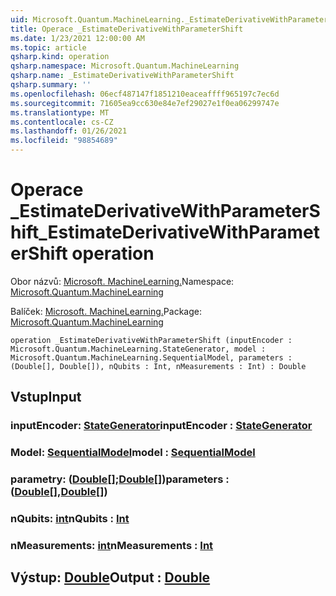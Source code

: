```yaml
---
uid: Microsoft.Quantum.MachineLearning._EstimateDerivativeWithParameterShift
title: Operace _EstimateDerivativeWithParameterShift
ms.date: 1/23/2021 12:00:00 AM
ms.topic: article
qsharp.kind: operation
qsharp.namespace: Microsoft.Quantum.MachineLearning
qsharp.name: _EstimateDerivativeWithParameterShift
qsharp.summary: ''
ms.openlocfilehash: 06ecf487147f1851210eaceaffff965197c7ec6d
ms.sourcegitcommit: 71605ea9cc630e84e7ef29027e1f0ea06299747e
ms.translationtype: MT
ms.contentlocale: cs-CZ
ms.lasthandoff: 01/26/2021
ms.locfileid: "98854689"
---
```

# <a name="_estimatederivativewithparametershift-operation"></a><span data-ttu-id="e0502-102">Operace _EstimateDerivativeWithParameterShift</span><span class="sxs-lookup"><span data-stu-id="e0502-102">_EstimateDerivativeWithParameterShift operation</span></span>

<span data-ttu-id="e0502-103">Obor názvů: [Microsoft. MachineLearning.](xref:Microsoft.Quantum.MachineLearning)</span><span class="sxs-lookup"><span data-stu-id="e0502-103">Namespace: [Microsoft.Quantum.MachineLearning](xref:Microsoft.Quantum.MachineLearning)</span></span>

<span data-ttu-id="e0502-104">Balíček: [Microsoft. MachineLearning.](https://nuget.org/packages/Microsoft.Quantum.MachineLearning)</span><span class="sxs-lookup"><span data-stu-id="e0502-104">Package: [Microsoft.Quantum.MachineLearning](https://nuget.org/packages/Microsoft.Quantum.MachineLearning)</span></span>




```qsharp
operation _EstimateDerivativeWithParameterShift (inputEncoder : Microsoft.Quantum.MachineLearning.StateGenerator, model : Microsoft.Quantum.MachineLearning.SequentialModel, parameters : (Double[], Double[]), nQubits : Int, nMeasurements : Int) : Double
```


## <a name="input"></a><span data-ttu-id="e0502-105">Vstup</span><span class="sxs-lookup"><span data-stu-id="e0502-105">Input</span></span>

### <a name="inputencoder--stategenerator"></a><span data-ttu-id="e0502-106">inputEncoder: [StateGenerator](xref:Microsoft.Quantum.MachineLearning.StateGenerator)</span><span class="sxs-lookup"><span data-stu-id="e0502-106">inputEncoder : [StateGenerator](xref:Microsoft.Quantum.MachineLearning.StateGenerator)</span></span>




### <a name="model--sequentialmodel"></a><span data-ttu-id="e0502-107">Model: [SequentialModel](xref:Microsoft.Quantum.MachineLearning.SequentialModel)</span><span class="sxs-lookup"><span data-stu-id="e0502-107">model : [SequentialModel](xref:Microsoft.Quantum.MachineLearning.SequentialModel)</span></span>




### <a name="parameters--doubledouble"></a><span data-ttu-id="e0502-108">parametry: ([Double](xref:microsoft.quantum.lang-ref.double)[];[Double](xref:microsoft.quantum.lang-ref.double)[])</span><span class="sxs-lookup"><span data-stu-id="e0502-108">parameters : ([Double](xref:microsoft.quantum.lang-ref.double)[],[Double](xref:microsoft.quantum.lang-ref.double)[])</span></span>




### <a name="nqubits--int"></a><span data-ttu-id="e0502-109">nQubits: [int](xref:microsoft.quantum.lang-ref.int)</span><span class="sxs-lookup"><span data-stu-id="e0502-109">nQubits : [Int](xref:microsoft.quantum.lang-ref.int)</span></span>




### <a name="nmeasurements--int"></a><span data-ttu-id="e0502-110">nMeasurements: [int](xref:microsoft.quantum.lang-ref.int)</span><span class="sxs-lookup"><span data-stu-id="e0502-110">nMeasurements : [Int](xref:microsoft.quantum.lang-ref.int)</span></span>





## <a name="output--double"></a><span data-ttu-id="e0502-111">Výstup: [Double](xref:microsoft.quantum.lang-ref.double)</span><span class="sxs-lookup"><span data-stu-id="e0502-111">Output : [Double](xref:microsoft.quantum.lang-ref.double)</span></span>

